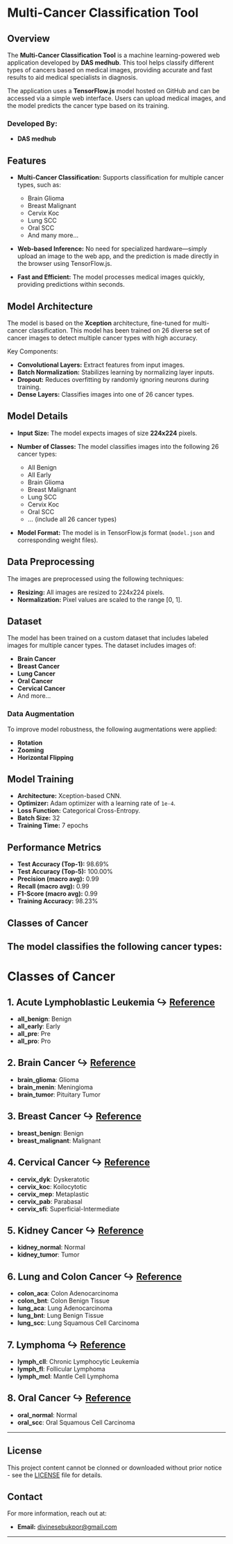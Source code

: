 # Multi-Cancer Classification Tool

## Overview
The **Multi-Cancer Classification Tool** is a machine learning-powered web application developed by **DAS medhub**. This tool helps classify different types of cancers based on medical images, providing accurate and fast results to aid medical specialists in diagnosis.

The application uses a **TensorFlow.js** model hosted on GitHub and can be accessed via a simple web interface. Users can upload medical images, and the model predicts the cancer type based on its training.

### Developed By:
- **DAS medhub**

## Features
- **Multi-Cancer Classification:** Supports classification for multiple cancer types, such as:
  - Brain Glioma
  - Breast Malignant
  - Cervix Koc
  - Lung SCC
  - Oral SCC
  - And many more...
  
- **Web-based Inference:** No need for specialized hardware—simply upload an image to the web app, and the prediction is made directly in the browser using TensorFlow.js.
  
- **Fast and Efficient:** The model processes medical images quickly, providing predictions within seconds.

## Model Architecture
The model is based on the **Xception** architecture, fine-tuned for multi-cancer classification. This model has been trained on  26 diverse set of cancer images to detect multiple cancer types with high accuracy.

Key Components:
- **Convolutional Layers:** Extract features from input images.
- **Batch Normalization:** Stabilizes learning by normalizing layer inputs.
- **Dropout:** Reduces overfitting by randomly ignoring neurons during training.
- **Dense Layers:** Classifies images into one of 26 cancer types.

## Model Details

- **Input Size:** The model expects images of size **224x224** pixels.
- **Number of Classes:** The model classifies images into the following 26 cancer types:
  - All Benign
  - All Early
  - Brain Glioma
  - Breast Malignant
  - Lung SCC
  - Cervix Koc
  - Oral SCC
  - … (include all 26 cancer types)
  
- **Model Format:** The model is in TensorFlow.js format (`model.json` and corresponding weight files).

## Data Preprocessing
The images are preprocessed using the following techniques:
- **Resizing:** All images are resized to 224x224 pixels.
- **Normalization:** Pixel values are scaled to the range [0, 1].

## Dataset
The model has been trained on a custom dataset that includes labeled images for multiple cancer types. The dataset includes images of:
- **Brain Cancer**
- **Breast Cancer**
- **Lung Cancer**
- **Oral Cancer**
- **Cervical Cancer**
- And more...

### Data Augmentation
To improve model robustness, the following augmentations were applied:
- **Rotation**
- **Zooming**
- **Horizontal Flipping**

## Model Training
- **Architecture:** Xception-based CNN.
- **Optimizer:** Adam optimizer with a learning rate of `1e-4`.
- **Loss Function:** Categorical Cross-Entropy.
- **Batch Size:** 32
- **Training Time:** 7 epochs

## Performance Metrics
- **Test Accuracy (Top-1):** 98.69%
- **Test Accuracy (Top-5):** 100.00%
- **Precision (macro avg):** 0.99
- **Recall (macro avg):** 0.99
- **F1-Score (macro avg):** 0.99
- **Training Accuracy:** 98.23%

## Classes of Cancer
The model classifies the following cancer types:
---

# Classes of Cancer

## 1. Acute Lymphoblastic Leukemia ↪ [Reference](https://www.kaggle.com/datasets/mehradaria/leukemia)
- **all_benign**: Benign
- **all_early**: Early
- **all_pre**: Pre
- **all_pro**: Pro

## 2. Brain Cancer ↪ [Reference](https://figshare.com/articles/dataset/brain_tumor_dataset/1512427)
- **brain_glioma**: Glioma
- **brain_menin**: Meningioma
- **brain_tumor**: Pituitary Tumor

## 3. Breast Cancer ↪ [Reference](https://www.kaggle.com/datasets/anaselmasry/breast-cancer-dataset)
- **breast_benign**: Benign
- **breast_malignant**: Malignant

## 4. Cervical Cancer ↪ [Reference](https://www.kaggle.com/datasets/prahladmehandiratta/cervical-cancer-largest-dataset-sipakmed)
- **cervix_dyk**: Dyskeratotic
- **cervix_koc**: Koilocytotic
- **cervix_mep**: Metaplastic
- **cervix_pab**: Parabasal
- **cervix_sfi**: Superficial-Intermediate

## 5. Kidney Cancer ↪ [Reference](https://www.kaggle.com/datasets/nazmul0087/ct-kidney-dataset-normal-cyst-tumor-and-stone)
- **kidney_normal**: Normal
- **kidney_tumor**: Tumor

## 6. Lung and Colon Cancer ↪ [Reference](https://www.kaggle.com/datasets/biplobdey/lung-and-colon-cancer)
- **colon_aca**: Colon Adenocarcinoma
- **colon_bnt**: Colon Benign Tissue
- **lung_aca**: Lung Adenocarcinoma
- **lung_bnt**: Lung Benign Tissue
- **lung_scc**: Lung Squamous Cell Carcinoma

## 7. Lymphoma ↪ [Reference](https://www.kaggle.com/datasets/andrewmvd/malignant-lymphoma-classification)
- **lymph_cll**: Chronic Lymphocytic Leukemia
- **lymph_fl**: Follicular Lymphoma
- **lymph_mcl**: Mantle Cell Lymphoma

## 8. Oral Cancer ↪ [Reference](https://www.kaggle.com/datasets/ashenafifasilkebede/dataset)
- **oral_normal**: Normal
- **oral_scc**: Oral Squamous Cell Carcinoma

---

## License
This project content cannot be clonned or downloaded without prior notice - see the [LICENSE](LICENSE) file for details.

## Contact
For more information, reach out at:
- **Email:** [divinesebukpor@gmail.com](mailto:divinesebukpor@gmail)


---

